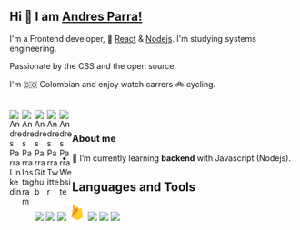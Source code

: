## Hi 👋 I am [Andres Parra!](https://soyandresgarzon.vercel.app/)
I'm a Frontend developer, 🧡 [React](https://reactjs.org) & [Nodejs](https://nodejs.org). I'm studying systems engineering. 


Passionate by the CSS and the open source.

I'm 🇨🇴 Colombian and enjoy watch carrers 🚲 cycling.

<br/>

<a href="https://linkedin.com/in/andresparradev">
  <img align="left" alt="Andres Parra Linkedin" width="22px" src="https://icongr.am/fontawesome/linkedin.svg?size=128&color=549559" />
</a>
<a href="https://www.instagram.com/andresparradev">
  <img align="left" alt="Andres Parra Instagram" width="22px" src="https://icongr.am/fontawesome/instagram.svg?size=128&color=549559" />
</a>
<a href="https://github.com/andresparradev/">
  <img align="left" alt="Andres Parra Github" width="22px" src="https://icongr.am/fontawesome/github.svg?size=128&color=549559" />
</a>
<a href="https://twitter.com/andresparradev">
  <img align="left" alt="Andres Parra Twitter" width="22px" src="https://icongr.am/fontawesome/twitter.svg?size=128&color=549559" />
</a>
<a href="https://soyandresgarzon.vercel.app/">
  <img align="left" alt="Andres Parra Website" width="22px" src="https://icongr.am/fontawesome/external-link-square.svg?size=128&color=549559" />
</a>

<br />

### About me

- 🌱 I’m currently learning **backend** with Javascript (Nodejs).


## Languages and Tools

<span><img height="30" src="https://icongr.am/devicon/javascript-original.svg?size=128&color=currentColor"></span>
<span><img height="30" src="https://icongr.am/devicon/css3-original.svg?size=128&color=currentColor"></span>
<span><img height="30" src="https://icongr.am/devicon/react-original.svg?size=128&color=currentColor"></span>
<span><img height="30" src="https://raw.githubusercontent.com/github/explore/80688e429a7d4ef2fca1e82350fe8e3517d3494d/topics/firebase/firebase.png"></span>
<span><img height="30" src="https://icongr.am/devicon/git-original.svg?size=128&color=currentColor"></span>
<span><img height="30" src="https://icongr.am/devicon/mongodb-original-wordmark.svg?size=128&color=currentColor"></span>
<span><img height="30" src="https://icongr.am/devicon/sass-original.svg?size=128&color=currentColor"></span>
